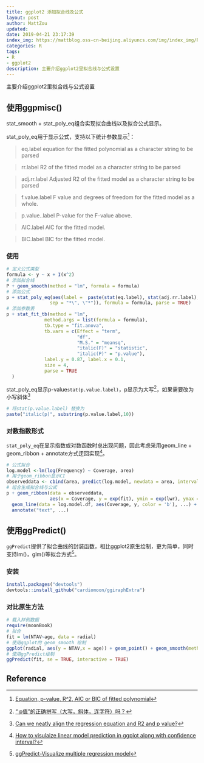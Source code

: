 ```yaml
---
title: ggplot2 添加拟合线及公式
layout: post
author: MattZou
updated: 
date: 2019-04-21 23:17:39
index_img: https://mattblog.oss-cn-beijing.aliyuncs.com/img/index_img/README-readme-04-1.png/bg
categories: R
tags:
- R
- ggplot2
description: 主要介绍ggplot2里拟合线与公式设置
---
```


主要介绍ggplot2里拟合线与公式设置

## 使用ggpmisc()
stat_smooth + stat_poly_eq组合实现拟合曲线以及拟合公式显示。

stat_poly_eq用于显示公式，支持以下统计参数显示[^1]：
> eq.label
equation for the fitted polynomial as a character string to be parsed

>rr.label
R2 of the fitted model as a character string to be parsed

>adj.rr.label
Adjusted R2 of the fitted model as a character string to be parsed

>f.value.label
F value and degrees of freedom for the fitted model as a whole.

>p.value..label
P-value for the F-value above.

>AIC.label
AIC for the fitted model.

>BIC.label
BIC for the fitted model.

### 使用
``` r
# 定义公式类型
formula <- y ~ x + I(x^2)
# 添加拟合线
P + geom_smooth(method = "lm", formula = formula)
# 添加公式
p + stat_poly_eq(aes(label =  paste(stat(eq.label), stat(adj.rr.label), 
                sep = "*\", \"*")), formula = formula, parse = TRUE)
# 添加参数表
p + stat_fit_tb(method = "lm",
              method.args = list(formula = formula),
              tb.type = "fit.anova",
              tb.vars = c(Effect = "term", 
                          "df",
                          "M.S." = "meansq", 
                          "italic(F)" = "statistic", 
                          "italic(P)" = "p.value"),
              label.y = 0.87, label.x = 0.1,
              size = 4,
              parse = TRUE
  )
```

stat_poly_eq显示p-value`stat(p.value.label)`，p显示为大写[^2]，如果需要改为小写斜体[^3]
``` r
# 将stat(p.value.label) 替换为
paste("italic(p)", substring(p.value.label,10))
```

### 对数指数形式
`stat_poly_eq`在显示指数或对数函数时总出现问题，因此考虑采用geom_line + geom_ribbon + annotate方式迂回实现[^4]。
``` r
# 公式拟合
log.model <-lm(log(Frequency) ~ Coverage, area)
# 用于geom_ribbon显示CI
observeddata <- cbind(area, predict(log.model, newdata = area, interval = 'confidence'))
# 组合生成拟合线与公式
p + geom_ribbon(data = observeddata, 
                aes(x = Coverage, y = exp(fit), ymin = exp(lwr), ymax = exp(upr)), ...) + 
  geom_line(data = log.model.df, aes(Coverage, y, color = 'b'), ...) + 
  annotate("text", ...)
```

## 使用ggPredict()
`ggPredict`提供了拟合曲线的封装函数，相比ggplot2原生绘制，更为简单，同时支持lm()，glm()等拟合方式[^5]。
### 安装
``` r
install.packages("devtools")
devtools::install_github("cardiomoon/ggiraphExtra")
```
### 对比原生方法
``` r
# 载入样例数据
require(moonBook)
# 拟合 
fit = lm(NTAV~age, data = radial)
# 使用ggplot的 geom_smooth 绘制
ggplot(radial, aes(y = NTAV,x = age)) + geom_point() + geom_smooth(method = "lm")
# 使用ggPredict绘制
ggPredict(fit, se = TRUE, interactive = TRUE)
```


## Reference
[^1]: [Equation, p-value, R^2, AIC or BIC of fitted polynomial](https://docs.r4photobiology.info/ggpmisc/reference/stat_poly_eq.html)
[^2]: [“ p值”的正确拼写（大写，斜体，连字符）吗？](https://qastack.cn/stats/871/correct-spelling-capitalization-italicization-hyphenation-of-p-value)
[^3]: [Can we neatly align the regression equation and R2 and p value?](https://stackoverflow.com/questions/61266084/can-we-neatly-align-the-regression-equation-and-r2-and-p-value)
[^4]: [How to visulaize linear model prediction in ggplot along with confidence interval?](https://stackoverflow.com/questions/41205153/how-to-visulaize-linear-model-prediction-in-ggplot-along-with-confidence-interva)
[^5]: [ggPredict-Visualize multiple regression model](https://cran.r-project.org/web/packages/ggiraphExtra/vignettes/ggPredict.html)